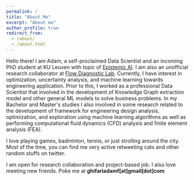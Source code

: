 ```yaml
---
permalink: /
title: "About Me"
excerpt: "About me"
author_profile: true
redirect_from: 
  - /about/
  - /about.html
---
```


Hello there! I am Adam, a self-proclaimed Data Scientist and an incoming PhD student at KU Leuven with topic of [Epistemic AI](http://epistemic-ai.eu). I am also an unofficial research collaborator at [Flow Diagnostic Lab](https://flowdiagnostics.ftmd.itb.ac.id/). Currently, I have interest in optimization, uncertainty analysis, and machine learning towards engineering application. Prior to this, I worked as a professional Data Scientist that involved in the development of Knowledge Graph extraction model and other general ML models to solve business problems. In my Bachelor and Master's studies I also involved in some research related to the development of framework for engineering design analysis, optimization, and exploration using machine learning algorithms as well as performing computational fluid dynamics (CFD) analysis and finite element analysis (FEA). 

I love playing games, badminton, tennis, or just strolling around the city. Most of the time, you can find me very active retweeting cats and other random stuffs on twitter.

I am open for research collaboration and project-based job. I also love meeting new friends. Poke me at **ghifariadamf[at]gmail[dot]com**
